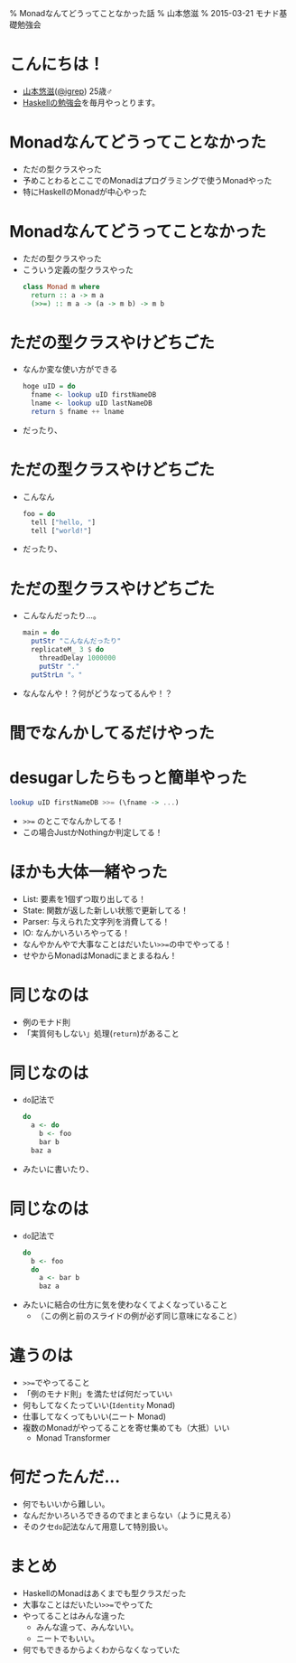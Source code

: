 % Monadなんてどうってことなかった話
% 山本悠滋
% 2015-03-21 モナド基礎勉強会

# こんにちは！

- [山本悠滋](https://plus.google.com/u/0/+YujiYamamoto_igrep/about)([\@igrep](https://twitter.com/igrep)) 25歳♂
- [Haskellの勉強会](http://connpass.com/series/754/)を毎月やっとります。

# Monadなんてどうってことなかった

- ただの型クラスやった
- 予めことわるとここでのMonadはプログラミングで使うMonadやった
- 特にHaskellのMonadが中心やった

# Monadなんてどうってことなかった

- ただの型クラスやった
- こういう定義の型クラスやった
    ```haskell
    class Monad m where
      return :: a -> m a
      (>>=) :: m a -> (a -> m b) -> m b
    ```

# ただの型クラスやけどちごた

- なんか変な使い方ができる
    ```haskell
    hoge uID = do
      fname <- lookup uID firstNameDB
      lname <- lookup uID lastNameDB
      return $ fname ++ lname
    ```
- だったり、

# ただの型クラスやけどちごた

- こんなん
    ```haskell
    foo = do
      tell ["hello, "]
      tell ["world!"]
    ```
- だったり、

# ただの型クラスやけどちごた

- こんなんだったり...。
    ```haskell
    main = do
      putStr "こんなんだったり"
      replicateM_ 3 $ do
        threadDelay 1000000
        putStr "."
      putStrLn "。"
    ```
- なんなんや！？何がどうなってるんや！？

# 間でなんかしてるだけやった

# desugarしたらもっと簡単やった

```haskell
lookup uID firstNameDB >>= (\fname -> ...)
```

- `>>=` のとこでなんかしてる！
- この場合JustかNothingか判定してる！

# ほかも大体一緒やった

- List: 要素を1個ずつ取り出してる！
- State: 関数が返した新しい状態で更新してる！
- Parser: 与えられた文字列を消費してる！
- IO: なんかいろいろやってる！
- なんやかんやで大事なことはだいたい`>>=`の中でやってる！
- せやからMonadはMonadにまとまるねん！

# 同じなのは

- 例のモナド則
- 「実質何もしない」処理(`return`)があること

# 同じなのは

- `do`記法で
    ```haskell
    do
      a <- do
        b <- foo
        bar b
      baz a
    ```
- みたいに書いたり、

# 同じなのは

- `do`記法で
    ```haskell
    do
      b <- foo
      do
        a <- bar b
        baz a
    ```
- みたいに結合の仕方に気を使わなくてよくなっていること
    - （この例と前のスライドの例が必ず同じ意味になること）

# 違うのは

- `>>=`でやってること
- 「例のモナド則」を満たせば何だっていい
- 何もしてなくたっていい(`Identity` Monad)
- 仕事してなくってもいい(ニート Monad)
- 複数のMonadがやってることを寄せ集めても（大抵）いい
    - Monad Transformer

# 何だったんだ...

- 何でもいいから難しい。
- なんだかいろいろできるのでまとまらない（ように見える）
- そのクセ`do`記法なんて用意して特別扱い。

# まとめ

- HaskellのMonadはあくまでも型クラスだった
- 大事なことはだいたい`>>=`でやってた
- やってることはみんな違った
    - みんな違って、みんないい。
    - ニートでもいい。
- 何でもできるからよくわからなくなっていた
